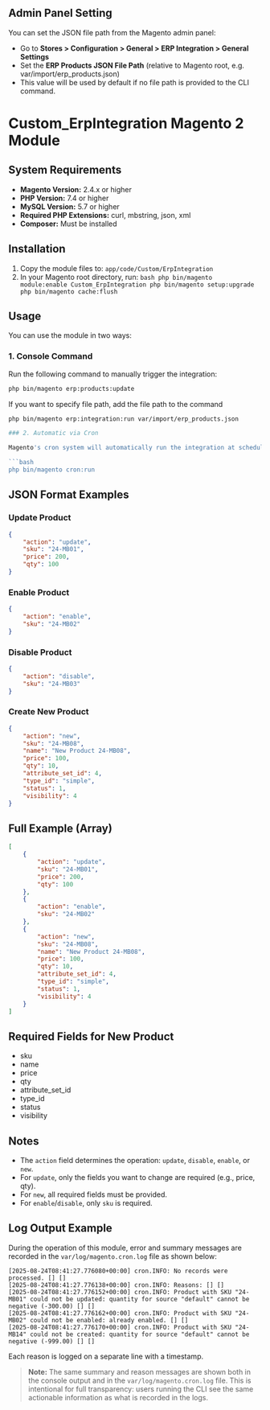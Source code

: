 ## Admin Panel Setting

You can set the JSON file path from the Magento admin panel:

- Go to **Stores > Configuration > General > ERP Integration > General Settings**
- Set the **ERP Products JSON File Path** (relative to Magento root, e.g. var/import/erp_products.json)
- This value will be used by default if no file path is provided to the CLI command.


# Custom_ErpIntegration Magento 2 Module

## System Requirements

- **Magento Version:** 2.4.x or higher
- **PHP Version:** 7.4 or higher
- **MySQL Version:** 5.7 or higher
- **Required PHP Extensions:** curl, mbstring, json, xml
- **Composer:** Must be installed

## Installation

1. Copy the module files to:
        ```
        app/code/Custom/ErpIntegration
        ```
2. In your Magento root directory, run:
        ```bash
        php bin/magento module:enable Custom_ErpIntegration
        php bin/magento setup:upgrade
        php bin/magento cache:flush
        ```

## Usage

You can use the module in two ways:

### 1. Console Command

Run the following command to manually trigger the integration:

```bash
php bin/magento erp:products:update
```
If you want to specify file path, add the file path to the command
```bash
php bin/magento erp:integration:run var/import/erp_products.json

### 2. Automatic via Cron

Magento's cron system will automatically run the integration at scheduled intervals. Make sure cron is working:

```bash
php bin/magento cron:run
```

## JSON Format Examples

### Update Product
```json
{
    "action": "update",
    "sku": "24-MB01",
    "price": 200,
    "qty": 100
}
```

### Enable Product
```json
{
    "action": "enable",
    "sku": "24-MB02"
}
```

### Disable Product
```json
{
    "action": "disable",
    "sku": "24-MB03"
}
```

### Create New Product
```json
{
    "action": "new",
    "sku": "24-MB08",
    "name": "New Product 24-MB08",
    "price": 100,
    "qty": 10,
    "attribute_set_id": 4,
    "type_id": "simple",
    "status": 1,
    "visibility": 4
}
```

## Full Example (Array)
```json
[
    {
        "action": "update",
        "sku": "24-MB01",
        "price": 200,
        "qty": 100
    },
    {
        "action": "enable",
        "sku": "24-MB02"
    },
    {
        "action": "new",
        "sku": "24-MB08",
        "name": "New Product 24-MB08",
        "price": 100,
        "qty": 10,
        "attribute_set_id": 4,
        "type_id": "simple",
        "status": 1,
        "visibility": 4
    }
]
```

## Required Fields for New Product
- sku
- name
- price
- qty
- attribute_set_id
- type_id
- status
- visibility

## Notes
- The `action` field determines the operation: `update`, `disable`, `enable`, or `new`.
- For `update`, only the fields you want to change are required (e.g., price, qty).
- For `new`, all required fields must be provided.
- For `enable`/`disable`, only `sku` is required.

## Log Output Example

During the operation of this module, error and summary messages are recorded in the `var/log/magento.cron.log` file as shown below:

```
[2025-08-24T08:41:27.776080+00:00] cron.INFO: No records were processed. [] []
[2025-08-24T08:41:27.776138+00:00] cron.INFO: Reasons: [] []
[2025-08-24T08:41:27.776152+00:00] cron.INFO: Product with SKU "24-MB01" could not be updated: quantity for source "default" cannot be negative (-300.00) [] []
[2025-08-24T08:41:27.776162+00:00] cron.INFO: Product with SKU "24-MB02" could not be enabled: already enabled. [] []
[2025-08-24T08:41:27.776170+00:00] cron.INFO: Product with SKU "24-MB14" could not be created: quantity for source "default" cannot be negative (-999.00) [] []
```

Each reason is logged on a separate line with a timestamp.

> **Note:** The same summary and reason messages are shown both in the console output and in the `var/log/magento.cron.log` file. This is intentional for full transparency: users running the CLI see the same actionable information as what is recorded in the logs. 